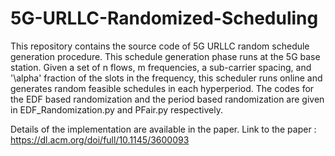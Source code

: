 # 5G-URLLC-Randomized-Scheduling

This repository contains the source code of 5G URLLC random schedule generation procedure. This schedule generation phase runs at the 5G base station. Given a set of n flows, m frequencies, a sub-carrier spacing, and '\alpha' fraction of the slots in the frequency, this scheduler runs online and generates random feasible schedules in each hyperperiod. The codes for the EDF based randomization and the period based randomization are given in EDF_Randomization.py and PFair.py respectively. 

Details of the implementation are available in the paper. Link to the paper : https://dl.acm.org/doi/full/10.1145/3600093

